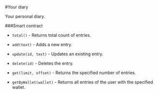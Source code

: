 #Your diary

Your personal diary.

###Smart contract

- `total()` - Returns total count of entries.

- `add(text)` - Adds a new entry.

- `update(id, text)` - Updates an existing entry.

- `delete(id)` - Deletes the entry.

- `get(limit, offset)` - Returns the specified number of entries.

- `getByWallet(wallet)` - Returns all entries of the user with the specified wallet.

